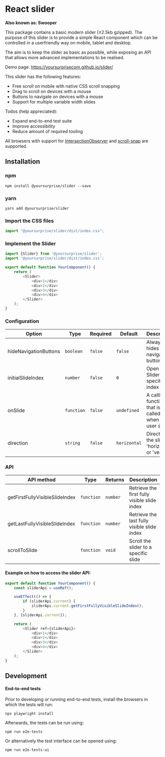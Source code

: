 # React slider
**Also known as: Swooper**

This package contains a basic modern slider (±2.5kb gzipped). The purpose of this slider is to provide a simple React component
which can be controlled in a userfriendly way on mobile, tablet and desktop. 

The aim is to keep the slider as basic as possible, while exposing an API that allows more advanced implementations to be realised. 

Demo page: https://yoursurprisecom.github.io/slider/

This slider has the following features:

- Free scroll on mobile with native CSS scroll snapping
- Drag to scroll on devices with a mouse
- Buttons to navigate on devices with a mouse
- Support for multiple variable width slides

Todos (help appreciated):

- Expand end-to-end test suite
- Improve accessibility
- Reduce amount of required tooling

All browsers with support for [IntersectionObserver](https://developer.mozilla.org/en-US/docs/Web/API/Intersection_Observer_API) and [scroll-snap](https://caniuse.com/css-snappoints) are supported. 

## Installation

### npm

`npm install @yoursurprise/slider --save`

### yarn

`yarn add @yoursurprise/slider`

### Import the CSS files

```javascript
import "@yoursurprise/slider/dist/index.css";
```

### Implement the Slider

```javascript
import {Slider} from '@yoursurprise/slider';
import '@yoursurprise/slider/dist/index.css';

export default function YourComponent() {
    return (
        <Slider>
            <div>1</div>
            <div>2</div>
            <div>3</div>
            <div>4</div>
        </Slider>
    );
}
```

### Configuration

| Option                | Type       | Required | Default      | Description                                             |   
|-----------------------|------------|----------|--------------|---------------------------------------------------------|
| hideNavigationButtons | `boolean`  | `false`  | `false`      | Always hides the navigation buttons                     |
| initialSlideIndex     | `number`   | `false`  | `0`          | Open the Slider at a specific index                     |
| onSlide               | `function` | `false`  | `undefined`  | A callback function that is called when the user slides |
| direction             | `string`   | `false`  | `horizontal` | Direction of the slider: 'horizontal' or 'vertical'     |

### API

| API method                     | Type       | Returns  | Description                                  |   
|--------------------------------|------------|----------|----------------------------------------------|
| getFirstFullyVisibleSlideIndex | `function` | `number` | Retrieve the first fully visible slide index |
| getLastFullyVisibleSlideIndex  | `function` | `number` | Retrieve the last fully visible slide index  |
| scrollToSlide                  | `function` | `void`   | Scroll the slider to a specific slide        |

#### Example on how to access the slider API:

```javascript
export default function YourComponent() {
    const sliderApi = useRef();

    useEffect(() => {
        if (sliderApi.current) {
            sliderApi.current.getFirstFullyVisibleSlideIndex();
        }
    }, [sliderApi.current]);

    return (
        <Slider ref={sliderApi}>
            <div>1</div>
            <div>2</div>
            <div>3</div>
            <div>4</div>
        </Slider>
    );
}
```

## Development

#### End-to-end tests

Prior to developing or running end-to-end tests, install the browsers in which the tests will run:

`npx playwright install`

Afterwards, the tests can be run using:

`npm run e2e-tests`

Or alternatively the test interface can be opened using:

`npm run e2e-tests-ui`



